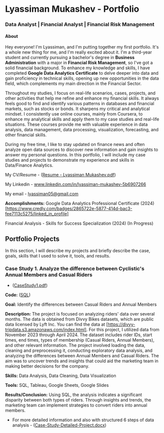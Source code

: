 # Lyassiman Mukashev - Portfolio
### Data Analyst | Financial Analyst | Financial Risk Management
#### About
Hey everyone! I'm Lyassiman, and I'm putting together my first portfolio. It's a whole new thing for me, and I'm really excited about it. I'm a third-year student and currently pursuing a bachelor's degree in **Business Administration** with a major in **Financial Risk Management**, so I've got a solid financial background.  To enhance my knowledge and skills, I have completed **Google Data Analytics Certificate** to delve deeper into data and gain proficiency in technical skills, opening up new opportunities in the data field, which complements my main direction in the Financial Sector. 

Throughout my studies, I focus on real-life scenarios, cases, projects, and other activities that help me refine and enhance my financial skills. It always feels good to find and identify various patterns in databases and financial markets, such as stocks or bonds. It sharpens my critical and analytical mindset. I consistently use online courses, mainly from Coursera, to enhance my analytical skills and apply them to my case studies and real-life situations. These courses provide me with valuable experience in data analysis, data management, data processing, visualization, forecasting, and other financial skills.

During my free time, I like to stay updated on finance news and often analyze open data sources to discover new information and gain insights to answer my personal questions. In this portfolio, I will include my case studies and projects to demonstrate my experience and skills in Data/Finance Analytics.

My CV/Resume - ([Resume - Lyassiman Mukashev.pdf](https://github.com/lyassimanmukashev/data-analyst-portfolio/blob/main/Resume%20-%20Lyassiman%20Mukashev.pdf))

My Linkedin - www.linkedin.com/in/lyassiman-mukashev-5b6907266

My email - lyassiman05@gmail.com

**Accomplishments:**
Google Data Analytics Professional Certificate (2024)
[https://www.credly.com/badges/2865722e-5877-414d-bac3-fee7113c5275/linked_in_profile]

Financial Analysis - Skills for Success Specialization (2024)
(In Progress)


## Portfolio Projects
In this section, I will describe my projects and briefly describe the case, goals, skills that I used to solve it, tools, and results.

### Case Study 1. Analyze the difference between Cyclistic's Annual Members and Casual Riders
- ([CaseStudy1.pdf](https://github.com/lyassimanmukashev/data-analyst-portfolio/blob/main/CaseStudy1.pdf))

**Code:** ([SQL](https://github.com/lyassimanmukashev/data-analyst-portfolio/blob/main/CasualAnnual.sql))

**Goal:** Identify the differences between Casual Riders and Annual Members

**Description:** The project is focused on analyzing riders' data over several months. The data is obtained from Divvy Bikes datasets, which are public data licensed by Lyft Inc. You can find the data at [https://divvy-tripdata.s3.amazonaws.com/index.html]. For this project, I utilized data from November 2023 through April 2024. The dataset includes rider IDs, start times, end times, types of membership (Casual Riders, Annual Members), and other relevant information. The project involved loading the data, cleaning and preprocessing it, conducting exploratory data analysis, and analyzing the differences between Annual Members and Casual Riders. The aim was to uncover trends and insights that could aid the marketing team in making better decisions for the company.

**Skills:** Data Analysis, Data Cleaning, Data Visualization

**Tools:** SQL, Tableau, Google Sheets, Google Slides

**Results/Conclusion:** Using SQL, the analysis indicates a significant disparity between both types of riders. Through insights and trends, the marketing team can implement strategies to convert riders into annual members.

- For more detailed information and also with structured 6 steps of data analysis - ([Case-Study-Detailed-Project.docx](https://github.com/lyassimanmukashev/data-analyst-portfolio/blob/main/CASE%20STUDY%201.docx))


